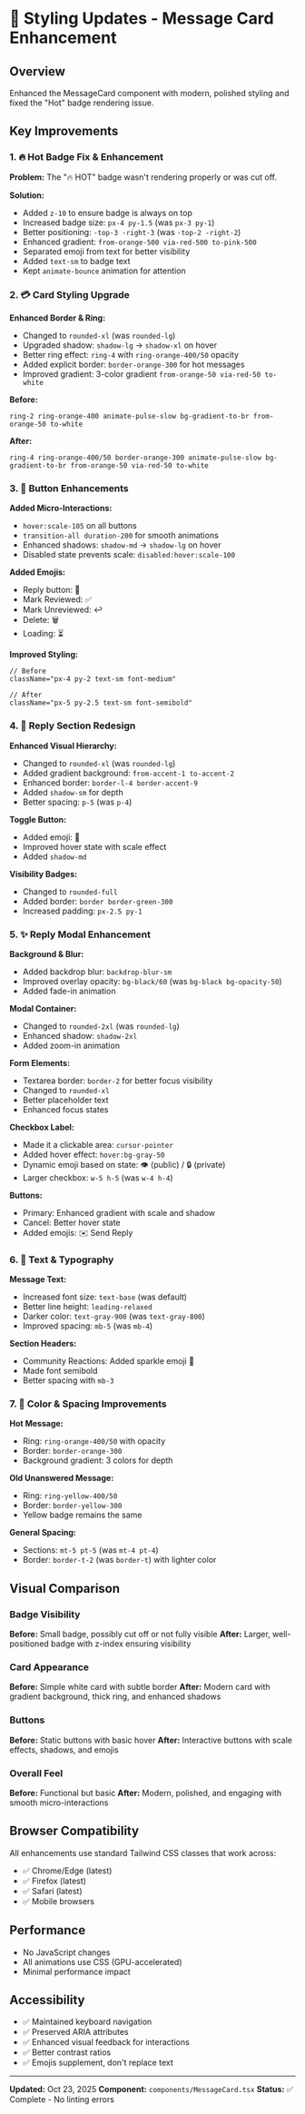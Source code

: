 # 🎨 Styling Updates - Message Card Enhancement

## Overview
Enhanced the MessageCard component with modern, polished styling and fixed the "Hot" badge rendering issue.

## Key Improvements

### 1. 🔥 Hot Badge Fix & Enhancement
**Problem:** The "🔥 HOT" badge wasn't rendering properly or was cut off.

**Solution:**
- Added `z-10` to ensure badge is always on top
- Increased badge size: `px-4 py-1.5` (was `px-3 py-1`)
- Better positioning: `-top-3 -right-3` (was `-top-2 -right-2`)
- Enhanced gradient: `from-orange-500 via-red-500 to-pink-500`
- Separated emoji from text for better visibility
- Added `text-sm` to badge text
- Kept `animate-bounce` animation for attention

### 2. 💳 Card Styling Upgrade
**Enhanced Border & Ring:**
- Changed to `rounded-xl` (was `rounded-lg`)
- Upgraded shadow: `shadow-lg` → `shadow-xl` on hover
- Better ring effect: `ring-4` with `ring-orange-400/50` opacity
- Added explicit border: `border-orange-300` for hot messages
- Improved gradient: 3-color gradient `from-orange-50 via-red-50 to-white`

**Before:**
```tsx
ring-2 ring-orange-400 animate-pulse-slow bg-gradient-to-br from-orange-50 to-white
```

**After:**
```tsx
ring-4 ring-orange-400/50 border-orange-300 animate-pulse-slow bg-gradient-to-br from-orange-50 via-red-50 to-white
```

### 3. 🎯 Button Enhancements
**Added Micro-Interactions:**
- `hover:scale-105` on all buttons
- `transition-all duration-200` for smooth animations
- Enhanced shadows: `shadow-md` → `shadow-lg` on hover
- Disabled state prevents scale: `disabled:hover:scale-100`

**Added Emojis:**
- Reply button: 💬
- Mark Reviewed: ✅
- Mark Unreviewed: ↩️
- Delete: 🗑️
- Loading: ⏳

**Improved Styling:**
```tsx
// Before
className="px-4 py-2 text-sm font-medium"

// After
className="px-5 py-2.5 text-sm font-semibold"
```

### 4. 💬 Reply Section Redesign
**Enhanced Visual Hierarchy:**
- Changed to `rounded-xl` (was `rounded-lg`)
- Added gradient background: `from-accent-1 to-accent-2`
- Enhanced border: `border-l-4 border-accent-9`
- Added `shadow-sm` for depth
- Better spacing: `p-5` (was `p-4`)

**Toggle Button:**
- Added emoji: 🔄
- Improved hover state with scale effect
- Added `shadow-md`

**Visibility Badges:**
- Changed to `rounded-full`
- Added border: `border border-green-300`
- Increased padding: `px-2.5 py-1`

### 5. ✨ Reply Modal Enhancement
**Background & Blur:**
- Added backdrop blur: `backdrop-blur-sm`
- Improved overlay opacity: `bg-black/60` (was `bg-black bg-opacity-50`)
- Added fade-in animation

**Modal Container:**
- Changed to `rounded-2xl` (was `rounded-lg`)
- Enhanced shadow: `shadow-2xl`
- Added zoom-in animation

**Form Elements:**
- Textarea border: `border-2` for better focus visibility
- Changed to `rounded-xl`
- Better placeholder text
- Enhanced focus states

**Checkbox Label:**
- Made it a clickable area: `cursor-pointer`
- Added hover effect: `hover:bg-gray-50`
- Dynamic emoji based on state: 👁️ (public) / 🔒 (private)
- Larger checkbox: `w-5 h-5` (was `w-4 h-4`)

**Buttons:**
- Primary: Enhanced gradient with scale and shadow
- Cancel: Better hover state
- Added emojis: ✉️ Send Reply

### 6. 📝 Text & Typography
**Message Text:**
- Increased font size: `text-base` (was default)
- Better line height: `leading-relaxed`
- Darker color: `text-gray-900` (was `text-gray-800`)
- Improved spacing: `mb-5` (was `mb-4`)

**Section Headers:**
- Community Reactions: Added sparkle emoji 💫
- Made font semibold
- Better spacing with `mb-3`

### 7. 🎨 Color & Spacing Improvements
**Hot Message:**
- Ring: `ring-orange-400/50` with opacity
- Border: `border-orange-300`
- Background gradient: 3 colors for depth

**Old Unanswered Message:**
- Ring: `ring-yellow-400/50`
- Border: `border-yellow-300`
- Yellow badge remains the same

**General Spacing:**
- Sections: `mt-5 pt-5` (was `mt-4 pt-4`)
- Border: `border-t-2` (was `border-t`) with lighter color

## Visual Comparison

### Badge Visibility
**Before:** Small badge, possibly cut off or not fully visible
**After:** Larger, well-positioned badge with z-index ensuring visibility

### Card Appearance
**Before:** Simple white card with subtle border
**After:** Modern card with gradient background, thick ring, and enhanced shadows

### Buttons
**Before:** Static buttons with basic hover
**After:** Interactive buttons with scale effects, shadows, and emojis

### Overall Feel
**Before:** Functional but basic
**After:** Modern, polished, and engaging with smooth micro-interactions

## Browser Compatibility
All enhancements use standard Tailwind CSS classes that work across:
- ✅ Chrome/Edge (latest)
- ✅ Firefox (latest)
- ✅ Safari (latest)
- ✅ Mobile browsers

## Performance
- No JavaScript changes
- All animations use CSS (GPU-accelerated)
- Minimal performance impact

## Accessibility
- ✅ Maintained keyboard navigation
- ✅ Preserved ARIA attributes
- ✅ Enhanced visual feedback for interactions
- ✅ Better contrast ratios
- ✅ Emojis supplement, don't replace text

---

**Updated:** Oct 23, 2025
**Component:** `components/MessageCard.tsx`
**Status:** ✅ Complete - No linting errors

